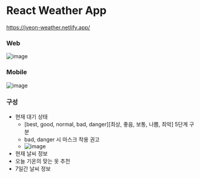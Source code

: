 # React Weather App
https://jyeon-weather.netlify.app/

### Web
![image](https://github.com/doryJyeon/react-weather-app/assets/125242321/2b4beafc-2cfc-4246-8fb6-9a2f2909995b)

### Mobile
![image](https://github.com/doryJyeon/react-weather-app/assets/125242321/a5aebeae-5265-4875-adba-09bd36629050)

### 구성
* 현재 대기 상태
  * [best, good, normal, bad, danger][최상, 좋음, 보통, 나쁨, 최악] 5단계 구분
  * bad, danger 시 마스크 착용 권고
  * ![image](https://github.com/doryJyeon/react-weather-app/assets/125242321/e9545d1b-0eef-425b-8c00-3d1e3115a88b)
* 현재 날씨 정보
* 오늘 기온의 맞는 옷 추천
* 7일간 날씨 정보
  
